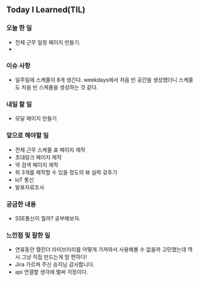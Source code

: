 ## Today I Learned(TIL)

### 오늘 한 일
- 전체 근무 일정 페이지 만들기.
- 

### 이슈 사항
- 일주일에 스케줄이 8개 생긴다. weekdays에서 처음 빈 공간을 생성했더니 스케줄도 처음 빈 스케줄을 생성하는 것 같다.

### 내일 할 일
- 모달 페이지 만들기

### 앞으로 해야할 일
- 전체 근무 스케줄 표 페이지 제작
- 초대링크 페이지 제작
- 약 검색 페이지 제작
- 위 3개를 제작할 수 있을 정도의 뷰 실력 갖추기
- IoT 통신
- 발표자료조사

### 궁금한 내용
- SSE통신이 뭘까? 공부해보자.

### 느낀점 및 잘한 일
- 연휴동안 캘린더 라이브러리를 어떻게 가져와서 사용해볼 수 없을까 고민했는데 역시 그냥 직접 만드는게 맘 편하다!
- Jira 가르쳐 주신 승지님 감사합니다.
- api 연결할 생각에 벌써 걱정이다.
